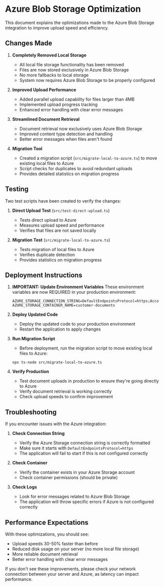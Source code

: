 # Azure Blob Storage Optimization

This document explains the optimizations made to the Azure Blob Storage integration to improve upload speed and efficiency.

## Changes Made

1. **Completely Removed Local Storage**
   - All local file storage functionality has been removed
   - Files are now stored exclusively in Azure Blob Storage
   - No more fallbacks to local storage
   - System now requires Azure Blob Storage to be properly configured

2. **Improved Upload Performance**
   - Added parallel upload capability for files larger than 4MB
   - Implemented upload progress tracking
   - Enhanced error handling with clear error messages

3. **Streamlined Document Retrieval**
   - Document retrieval now exclusively uses Azure Blob Storage
   - Improved content type detection and handling
   - Better error messages when files aren't found

4. **Migration Tool**
   - Created a migration script (`src/migrate-local-to-azure.ts`) to move existing local files to Azure
   - Script checks for duplicates to avoid redundant uploads
   - Provides detailed statistics on migration progress

## Testing

Two test scripts have been created to verify the changes:

1. **Direct Upload Test** (`src/test-direct-upload.ts`)
   - Tests direct upload to Azure
   - Measures upload speed and performance
   - Verifies that files are not saved locally

2. **Migration Test** (`src/migrate-local-to-azure.ts`)
   - Tests migration of local files to Azure
   - Verifies duplicate detection
   - Provides statistics on migration progress

## Deployment Instructions

1. **IMPORTANT: Update Environment Variables**
   These environment variables are now REQUIRED in your production environment:
   ```
   AZURE_STORAGE_CONNECTION_STRING=DefaultEndpointsProtocol=https;AccountName=youraccountname;AccountKey=youraccountkey;EndpointSuffix=core.windows.net
   AZURE_STORAGE_CONTAINER_NAME=customer-documents
   ```

2. **Deploy Updated Code**
   - Deploy the updated code to your production environment
   - Restart the application to apply changes

3. **Run Migration Script**
   - Before deployment, run the migration script to move existing local files to Azure:
   ```
   npx ts-node src/migrate-local-to-azure.ts
   ```

4. **Verify Production**
   - Test document uploads in production to ensure they're going directly to Azure
   - Verify document retrieval is working correctly
   - Check upload speeds to confirm improvement

## Troubleshooting

If you encounter issues with the Azure integration:

1. **Check Connection String**
   - Verify the Azure Storage connection string is correctly formatted
   - Make sure it starts with `DefaultEndpointsProtocol=https`
   - The application will fail to start if this is not configured correctly

2. **Check Container**
   - Verify the container exists in your Azure Storage account
   - Check container permissions (should be private)

3. **Check Logs**
   - Look for error messages related to Azure Blob Storage
   - The application will throw specific errors if Azure is not configured correctly

## Performance Expectations

With these optimizations, you should see:

- Upload speeds 30-50% faster than before
- Reduced disk usage on your server (no more local file storage)
- More reliable document retrieval
- Better error handling with clear error messages

If you don't see these improvements, please check your network connection between your server and Azure, as latency can impact performance. 